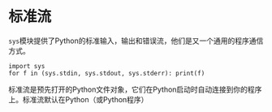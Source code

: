 # 标准流

`sys`模块提供了Python的标准输入，输出和错误流，他们是又一个通用的程序通信方式。

```pyhton
import sys
for f in (sys.stdin, sys.stdout, sys.stderr): print(f)
```

标准流是预先打开的Python文件对象，它们在Python启动时自动连接到你的程序上。标准流默认在Python（或Python程序）